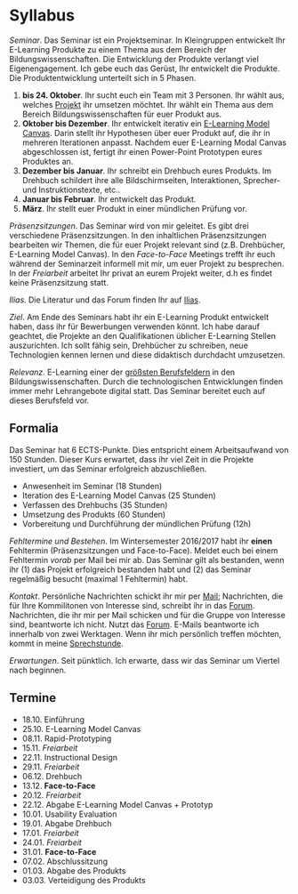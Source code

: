 # Syllabus

*Seminar*. Das Seminar ist ein Projektseminar. In Kleingruppen entwickelt Ihr E-Learning Produkte zu einem Thema aus dem Bereich der Bildungswissenschaften. Die Entwicklung der Produkte verlangt viel Eigenengagement. Ich gebe euch das Gerüst, Ihr entwickelt die Produkte. Die Produktentwicklung unterteilt sich in 5 Phasen. 

1. **bis 24. Oktober**. Ihr sucht euch ein Team mit 3 Personen. Ihr wählt aus, welches [Projekt](https://github.com/lehre-burkhart/ws_16_17_seminar-aus-dem-bereich-e-learning/tree/master/Projekte) ihr umsetzen möchtet. Ihr wählt ein Thema aus dem Bereich Bildungswissenschaften für euer Produkt aus.
2. **Oktober bis Dezember**. Ihr entwickelt iterativ ein [E-Learning Model Canvas](learning_model_canvas.md). Darin stellt ihr Hypothesen über euer Produkt auf, die ihr in mehreren Iterationen anpasst. Nachdem euer E-Learning Modal Canvas abgeschlossen ist, fertigt ihr einen Power-Point Prototypen eures Produktes an.
3. **Dezember bis Januar**. Ihr schreibt ein Drehbuch eures Produkts. Im Drehbuch schildert ihre alle Bildschirmseiten, Interaktionen, Sprecher- und Instruktionstexte, etc.. 
4. **Januar bis Februar**. Ihr entwickelt das Produkt.
5. **März**. Ihr stellt euer Produkt in einer mündlichen Prüfung vor.

*Präsenzsitzungen*. Das Seminar wird von mir geleitet. Es gibt drei verschiedene Präsenzsitzungen. In den inhaltlichen Präsenzsitzungen bearbeiten wir Themen, die für euer Projekt relevant sind (z.B. Drehbücher, E-Learning Model Canvas). In den *Face-to-Face* Meetings trefft ihr euch während der Seminarzeit informell mit mir, um euer Projekt zu besprechen. In der *Freiarbeit* arbeitet Ihr privat an eurem Projekt weiter, d.h es findet keine Präsenzsitzung statt.

*Ilias*. Die Literatur und das Forum finden Ihr auf [Ilias](https://ilias.uni-freiburg.de/goto.php?target=crs_635755&client_id=unifreiburg).

*Ziel*. Am Ende des Seminars habt ihr ein E-Learning Produkt entwickelt haben, dass ihr für Bewerbungen verwenden könnt. Ich habe darauf geachtet, die Projekte an den Qualifikationen üblicher E-Learning Stellen auszurichten. Ich sollt fähig sein, Drehbücher zu schreiben, neue Technologien kennen lernen und diese didaktisch durchdacht umzusetzen.

*Relevanz*. E-Learning einer der [größsten Berufsfeldern](http://www.forbes.com/sites/tjmccue/2014/08/27/online-learning-industry-poised-for-107-billion-in-2015/#55fbef1466bc) in den Bildungswissenschaften. Durch die technologischen Entwicklungen finden immer mehr Lehrangebote digital statt. Das Seminar bereitet euch auf dieses Berufsfeld vor.

## Formalia

Das Seminar hat 6 ECTS-Punkte. Dies entspricht einem Arbeitsaufwand von 150 Stunden. Dieser Kurs erwartet, dass ihr viel Zeit in die Projekte investiert, um das Seminar erfolgreich abzuschließen.

* Anwesenheit im Seminar (18 Stunden)
* Iteration des E-Learning Model Canvas (25 Stunden)
* Verfassen des Drehbuchs (35 Stunden)
* Umsetzung des Produkts (60 Stunden)
* Vorbereitung und Durchführung der mündlichen Prüfung (12h)

*Fehltermine und Bestehen*. Im Wintersemester 2016/2017 habt ihr **einen** Fehltermin (Präsenzsitzungen und Face-to-Face). Meldet euch bei einem Fehltermin *vorab* per Mail bei mir ab. Das Seminar gilt als bestanden, wenn ihr (1) das Projekt erfolgreich bestanden habt und (2) das Seminar regelmäßig besucht (maximal 1 Fehltermin) habt.

*Kontakt*. Persönliche Nachrichten schickt ihr mir per [Mail](http://www.ezw.uni-freiburg.de/mitarbeiter/mitarbeiter/burkhart/burkhart); Nachrichten, die für Ihre Kommilitonen von Interesse sind, schreibt ihr in das [Forum](https://ilias.uni-freiburg.de/goto.php?target=frm_634604&client_id=unifreiburg). Nachrichten, die ihr mir per Mail schicken und für die Gruppe von Interesse sind, beantworte ich nicht. Nutzt das [Forum](https://ilias.uni-freiburg.de/goto.php?target=frm_634604&client_id=unifreiburg). E-Mails beantworte ich innerhalb von zwei Werktagen. Wenn ihr mich persönlich treffen möchten, kommt in meine [Sprechstunde](http://www.ezw.uni-freiburg.de/mitarbeiter/mitarbeiter/burkhart/burkhart).

*Erwartungen*. Seit pünktlich. Ich erwarte, dass wir das Seminar um Viertel nach beginnen.

## Termine

* 18.10. Einführung
* 25.10. E-Learning Model Canvas
* 08.11. Rapid-Prototyping
* 15.11. *Freiarbeit*
* 22.11. Instructional Design
* 29.11. *Freiarbeit*
* 06.12. Drehbuch
* 13.12. **Face-to-Face**
* 20.12. *Freiarbeit*
* 22.12. Abgabe E-Learning Model Canvas + Prototyp
* 10.01. Usability Evaluation
* 19.01. Abgabe Drehbuch
* 17.01. *Freiarbeit*
* 24.01. *Freiarbeit*
* 31.01. **Face-to-Face**
* 07.02. Abschlussitzung
* 01.03. Abgabe des Produkts
* 03.03. Verteidigung des Produkts